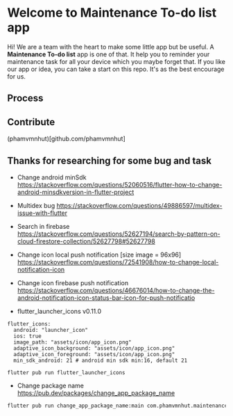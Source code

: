 # Welcome to Maintenance To-do list app
Hi! We are a team with the heart to make some little app but be useful. A **Maintenance To-do list** app is one of that. 
It help you to reminder your maintenance task for all your device which you maybe forget that.
If you like our app or idea, you can take a start on this repo. It's as the best encourage for us.

## Process

## Contribute
(phamvmnhut)[github.com/phamvmnhut]

## Thanks for researching for some bug and task
- Change android minSdk
https://stackoverflow.com/questions/52060516/flutter-how-to-change-android-minsdkversion-in-flutter-project
- Multidex bug
https://stackoverflow.com/questions/49886597/multidex-issue-with-flutter

- Search in firebase
https://stackoverflow.com/questions/52627194/search-by-pattern-on-cloud-firestore-collection/52627798#52627798

- Change icon local push notification [size image = 96x96]
https://stackoverflow.com/questions/72541908/how-to-change-local-notification-icon
- Change icon firebase push notification
https://stackoverflow.com/questions/46676014/how-to-change-the-android-notification-icon-status-bar-icon-for-push-notificatio

- flutter_launcher_icons v0.11.0
```
flutter_icons:
  android: "launcher_icon"
  ios: true
  image_path: "assets/icon/app_icon.png"
  adaptive_icon_background: "assets/icon/app_icon.png"
  adaptive_icon_foreground: "assets/icon/app_icon.png"
  min_sdk_android: 21 # android min sdk min:16, default 21
```
```
flutter pub run flutter_launcher_icons
```

- Change package name
https://pub.dev/packages/change_app_package_name
```bash
flutter pub run change_app_package_name:main com.phamvmnhut.maintenance
```